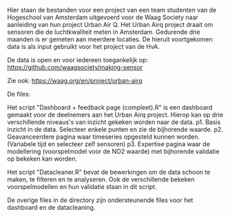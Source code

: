 Hier staan de bestanden voor een project van een team studenten van de Hogeschool van Amsterdam 
uitgevoerd voor de Waag Society naar aanleiding van hun project Urban Air Q.
Het Urban Airq project draait om sensoren die de luchtkwaliteit meten in Amsterdam.
Gedurende drie maanden is er gemeten aan meerdere locaties. 
De hieruit voortgekomen data is als input gebruikt voor het project van de HvA.

De data is open en voor iedereen toegankelijk op:
https://github.com/waagsociety/making-sensor

Zie ook:
https://waag.org/en/project/urban-airq

De files:

Het script "Dashboard + feedback page (compleet).R" is een dashboard gemaakt voor de deelnemers aan het Urban Airq project.
Hierop kan op drie verschillende niveaus's van inzicht gekeken worden naar de data.
p1. Basis inzicht in de data. Selecteer enkele punten en zie de bijhorende waarde.
p2. Geavanceerdere pagina waar timeseries opgesteld kunnen worden. (Variabele tijd en selecteer zelf sensoren)
p3. Expertise pagina waar de modellering (voorspelmodel voor de NO2 waarde) met bijhorende validatie op bekeken kan worden.

Het script "Datacleaner.R" bevat de bewerkingen om de data schoon te maken, te filteren en te analyseren. 
Ook de verschillende bekeken voorspelmodellen en hun validatie staan in dit script.

De overige files in de directory zijn ondersteunende files voor het dashboard en de datacleaning.
